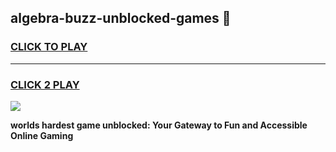 
## algebra-buzz-unblocked-games 👋
<h3>
<a href="https://premium.freeplayer.one?title=algebra-buzz-unblocked-games&ref=14F">CLICK TO PLAY</a></h3>
<hr>

<h3>
<a href="https://premium.freeplayer.one?title=algebra-buzz-unblocked-games&ref=14F">CLICK 2 PLAY</a>
  
</h3>

<a href="https://premium.freeplayer.one?title=algebra-buzz-unblocked-games&ref=12F/"><img src="https://clearcache.store/games.png"></a>


**worlds hardest game unblocked: Your Gateway to Fun and Accessible Online Gaming**
